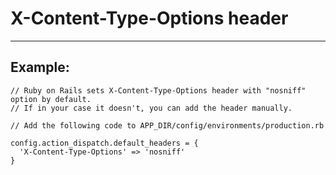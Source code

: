 # X-Content-Type-Options header
-------

## Example:


    // Ruby on Rails sets X-Content-Type-Options header with "nosniff" option by default.
    // If in your case it doesn't, you can add the header manually.

    // Add the following code to APP_DIR/config/environments/production.rb

    config.action_dispatch.default_headers = {
      'X-Content-Type-Options' => 'nosniff'
    }

